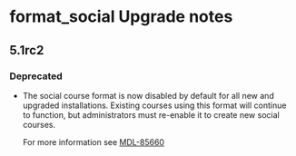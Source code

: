 # format_social Upgrade notes

## 5.1rc2

### Deprecated

- The social course format is now disabled by default for all new and upgraded installations. Existing courses using this format will continue to function, but administrators must re-enable it to create new social courses.

  For more information see [MDL-85660](https://tracker.moodle.org/browse/MDL-85660)
